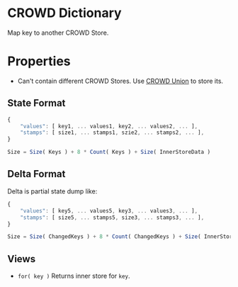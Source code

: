 # CROWD Dictionary

Map key to another CROWD Store.

# Properties

- Can't contain different CROWD Stores. Use [CROWD Union](../union) to store its.

## State Format

```javascript
{
	"values": [ key1, ... values1, key2, ... values2, ... ],
	"stamps": [ size1, ... stamps1, szie2, ... stamps2, ... ],
}

Size = Size( Keys ) + 8 * Count( Keys ) + Size( InnerStoreData )
```

## Delta Format

Delta is partial state dump like:

```javascript
{
	"values": [ key5, ... values5, key3, ... values3, ... ],
	"stamps": [ size5, ... stamps5, size3, ... stamps3, ... ],
}

Size = Size( ChangedKeys ) + 8 * Count( ChangedKeys ) + Size( InnerStoreDeltas )
```

## Views

- `for( key )` Returns inner store for `key`.
